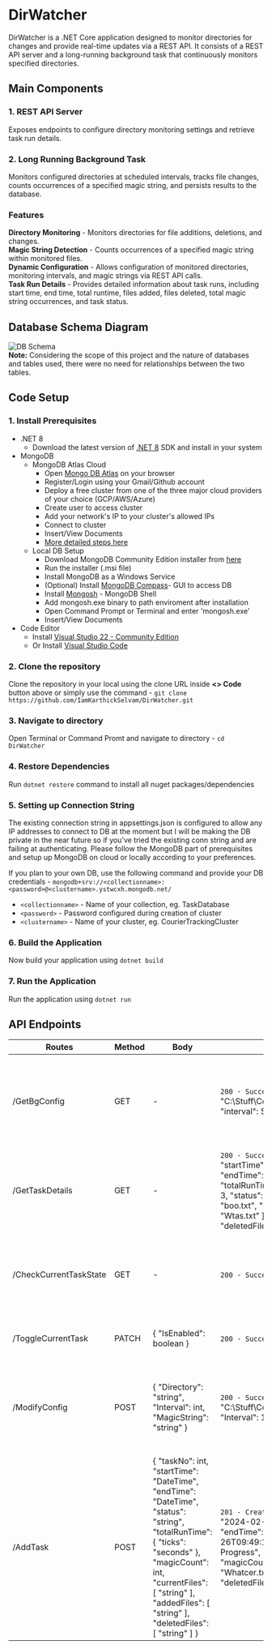 # DirWatcher
DirWatcher is a .NET Core application designed to monitor directories for changes and provide real-time updates via a REST API. It consists of a REST API server and a long-running background task that continuously monitors specified directories.

## Main Components
### 1. REST API Server
Exposes endpoints to configure directory monitoring settings and retrieve task run details.
### 2. Long Running Background Task
Monitors configured directories at scheduled intervals, tracks file changes, counts occurrences of a specified magic string, and persists results to the database.

### Features
**Directory Monitoring** - Monitors directories for file additions, deletions, and changes. \
**Magic String Detection** - Counts occurrences of a specified magic string within monitored files. \
**Dynamic Configuration** - Allows configuration of monitored directories, monitoring intervals, and magic strings via REST API calls. \
**Task Run Details** - Provides detailed information about task runs, including start time, end time, total runtime, files added, files deleted, total magic string occurrences, and task status.

## Database Schema Diagram
![DB Schema](https://github.com/IamKarthickSelvam/DirWatcher/assets/102350733/6fb4b8fb-712b-4119-90cb-62661486a9dc) \
**Note:** Considering the scope of this project and the nature of databases and tables used, there were no need for relationships between the two tables. 

## Code Setup
### 1. Install Prerequisites
- .NET 8
  - Download the latest version of [.NET 8](https://dotnet.microsoft.com/en-us/download/dotnet/8.0) SDK and install in your system
- MongoDB
  - MongoDB Atlas Cloud
    -  Open [Mongo DB Atlas](https://www.mongodb.com/cloud/atlas/register) on your browser
    -  Register/Login using your Gmail/Github account
    -  Deploy a free cluster from one of the three major cloud providers of your choice (GCP/AWS/Azure)
    -  Create user to access cluster
    -  Add your network's IP to your cluster's allowed IPs
    -  Connect to cluster
    -  Insert/View Documents
    -  [More detailed steps here](https://www.mongodb.com/docs/atlas/tutorial/create-atlas-account/)
  - Local DB Setup
    - Download MongoDB Community Edition installer from [here](https://www.mongodb.com/try/download/community)
    - Run the installer (.msi file)
    - Install MongoDB as a Windows Service
    - (Optional) Install [MongoDB Compass](https://www.mongodb.com/products/compass)- GUI to access DB
    - Install [Mongosh](https://www.mongodb.com/docs/mongodb-shell/) - MongoDB Shell
    - Add mongosh.exe binary to path enviroment after installation
    - Open Command Prompt or Terminal and enter 'mongosh.exe'
    - Insert/View Documents
- Code Editor
  - Install [Visual Studio 22 - Community Edition](https://visualstudio.microsoft.com/vs/)
  - Or Install [Visual Studio Code](https://code.visualstudio.com/)

### 2. Clone the repository
Clone the repository in your local using the clone URL inside **<> Code** button above or simply use the command - `git clone https://github.com/IamKarthickSelvam/DirWatcher.git`

### 3. Navigate to directory
Open Terminal or Command Promt and navigate to directory - `cd DirWatcher` 

### 4. Restore Dependencies
Run `dotnet restore` command to install all nuget packages/dependencies

### 5. Setting up Connection String
The existing connection string in appsettings.json is configured to allow any IP addresses to connect to DB at the moment but I will be making the DB private in the near future so if you've tried the existing conn string and are failing at authenticating. Please follow the MongoDB part of prerequisites and setup up MongoDB on cloud or locally according to your preferences. 

If you plan to your own DB, use the following command and provide your DB credentials - `mongodb+srv://<collectionname>:<password>@<clustername>.ystwcxh.mongodb.net/`
- `<collectionname>` - Name of your collection, eg. TaskDatabase
- `<password>` - Password configured during creation of cluster
- `<clustername>` - Name of your cluster, eg. CourierTrackingCluster 

### 6. Build the Application
Now build your application using `dotnet build`

### 7. Run the Application
Run the application using `dotnet run`

## API Endpoints
| Routes                 | Method | Body                                                           | Sample Response                                            | Description                                                                                                                                                   |
|------------------------|--------|----------------------------------------------------------------|------------------------------------------------------------|---------------------------------------------------------------------------------------------------------------------------------------------------------------|
| /GetBgConfig           | GET    | -                                                              | `200 - Success` { "id": 1, "directory": "C:\\Stuff\\Coding\\DirWatcher\\TestDirectory", "interval": 5, "magicString": "awan" }           | Get the current configuration of the background task. i.e., Directory, Interval and Magic String                                                             |
| /GetTaskDetails        | GET    | -                                                              | `200 - Success` { "id": null, "taskNo": 0, "startTime": "0001-01-01T00:00:00", "endTime": "0001-01-01T00:00:00", "totalRunTime": "00:00:00", "magicCount": 3, "status": "InProgress", "currentFiles": [ "boo.txt", "ENnadhu.txt", "Whatsapp.txt", "Wtas.txt" ], "addedFiles": [ "ABC.txt" ], "deletedFiles": [ "XYZ.txt" ] }                                                          | Get details of the task which is currently running                                                                                                            |
| /CheckCurrentTaskState | GET    | -                                                              | `200 - Success` { "isEnabled": false }                                                           | Check if background tasks are enabled or disabled. If tasks are stopped or not                                                                                |
| /ToggleCurrentTask     | PATCH  |{ "IsEnabled": boolean }                                        | `200 - Success` { "isEnabled": false }                                    | Start or Stop the current background task                                                                                                                     |
| /ModifyConfig          | POST   |{ "Directory": "string", "Interval": int, "MagicString": "string" } | `200 - Success` { "Directory": "C:\\Stuff\\Coding\\DirWatcher\\TestDirectory", "Interval": 10, "MagicString": "abc" }                                           | Modify the current background task configuration to change task behaviour on the fly                                                                           |
| /AddTask               | POST   |{ "taskNo": int, "startTime": "DateTime", "endTime": "DateTime", "status": "string", "totalRunTime": { "ticks": "seconds" }, "magicCount": int, "currentFiles": [ "string" ], "addedFiles": [ "string" ], "deletedFiles": [ "string" ] } | `201 - Created` { "taskNo": 55, "startTime": "2024-02-25T09:49:13.997Z", "endTime": "2024-02-26T09:49:13.997Z", "status": "In Progress", "totalRunTime": { "ticks": 10 }, "magicCount": 6, "currentFiles": [ "ABC.txt", "Whatcer.txt" ], "addedFiles": [ "ABC.txt" ], "deletedFiles": [ "Terracota.txt" ] } | Add a sample task object in DB for testing                                                                                                                     |
